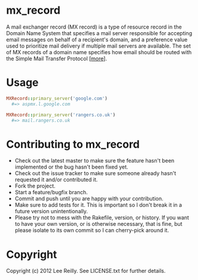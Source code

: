 # mx_record

A mail exchanger record (MX record) is a type of resource record in the Domain Name System that specifies a mail server responsible for accepting email messages on behalf of a recipient's domain, and a preference value used to prioritize mail delivery if multiple mail servers are available. The set of MX records of a domain name specifies how email should be routed with the Simple Mail Transfer Protocol [[more](http://en.wikipedia.org/wiki/MX_record)].

# Usage

```ruby
MXRecord::primary_server('google.com')
  #=> aspmx.l.google.com
```

```ruby
MXRecord::primary_server('rangers.co.uk')
  #=> mail.rangers.co.uk
```

# Contributing to mx_record

* Check out the latest master to make sure the feature hasn't been implemented or the bug hasn't been fixed yet.
* Check out the issue tracker to make sure someone already hasn't requested it and/or contributed it.
* Fork the project.
* Start a feature/bugfix branch.
* Commit and push until you are happy with your contribution.
* Make sure to add tests for it. This is important so I don't break it in a future version unintentionally.
* Please try not to mess with the Rakefile, version, or history. If you want to have your own version, or is otherwise necessary, that is fine, but please isolate to its own commit so I can cherry-pick around it.

# Copyright

Copyright (c) 2012 Lee Reilly. See LICENSE.txt for
further details.

